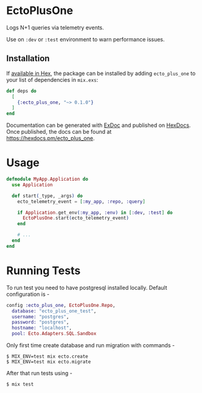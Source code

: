 # EctoPlusOne

Logs N+1 queries via telemetry events.

Use on `:dev` or `:test` environment to warn performance issues.

## Installation

If [available in Hex](https://hex.pm/docs/publish), the package can be installed
by adding `ecto_plus_one` to your list of dependencies in `mix.exs`:

```elixir
def deps do
  [
    {:ecto_plus_one, "~> 0.1.0"}
  ]
end
```

Documentation can be generated with [ExDoc](https://github.com/elixir-lang/ex_doc)
and published on [HexDocs](https://hexdocs.pm). Once published, the docs can
be found at <https://hexdocs.pm/ecto_plus_one>.


# Usage

```elixir
defmodule MyApp.Application do
  use Application

  def start(_type, _args) do
    ecto_telemetry_event = [:my_app, :repo, :query]

    if Application.get_env(:my_app, :env) in [:dev, :test] do
      EctoPlusOne.start(ecto_telemetry_event)
    end

    # ...
  end
end
```

# Running Tests

To run test you need to have postgresql installed locally. Default configuration is -
```elixir
config :ecto_plus_one, EctoPlusOne.Repo,
  database: "ecto_plus_one_test",
  username: "postgres",
  password: "postgres",
  hostname: "localhost",
  pool: Ecto.Adapters.SQL.Sandbox
```

Only first time create database and run migration with commands - 

```
$ MIX_ENV=test mix ecto.create
$ MIX_ENV=test mix ecto.migrate
```

After that run tests using - 

```
$ mix test
```


